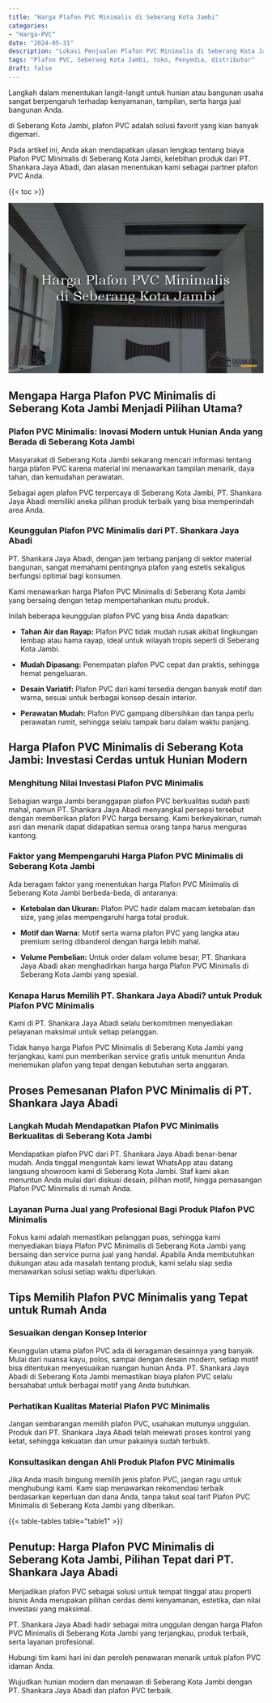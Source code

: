 ```yaml
---
title: "Harga Plafon PVC Minimalis di Seberang Kota Jambi"
categories: 
- "Harga-PVC"
date: "2024-05-31"
description: "Lokasi Penjualan Plafon PVC Minimalis di Seberang Kota Jambi bagi hunian, perkantoran, dan toko. Material terbaik, beragam motif, warna elegan, beserta jasa instalasi dikerjakan oleh teknisi berpengalaman serta kepastian resmi!|Layanan distribusi Plafon PVC Minimalis di Seberang Kota Jambi bagi kebutuhan hunian, perkantoran, atau gerai, dengan material terbaik dan pemasangan oleh teknisi profesional dan garansi resmi.|Pilihan Plafon PVC Minimalis di Seberang Kota Jambi yang terpercaya bagi rumah, perkantoran, dan gerai, bersama panel terbaik dan instalasi ditangani oleh tim berpengalaman serta jaminan resmi.|Penjualan Plafon PVC Minimalis di Seberang Kota Jambi bagi tempat tinggal, kantor, serta toko, beserta material terbaik dan pemasangan dikerjakan oleh tim profesional, disertai dengan garansi resmi.}"
tags: "Plafon PVC, Seberang Kota Jambi, toko, Penyedia, distributor"
draft: false
---
```


Langkah dalam menentukan langit-langit untuk hunian atau bangunan usaha sangat berpengaruh terhadap kenyamanan, tampilan, serta harga jual bangunan Anda.

di Seberang Kota Jambi, plafon PVC adalah solusi favorit yang kian banyak digemari.

Pada artikel ini, Anda akan mendapatkan ulasan lengkap tentang biaya Plafon PVC Minimalis di Seberang Kota Jambi, kelebihan produk dari PT. Shankara Jaya Abadi, dan alasan menentukan kami sebagai partner plafon PVC Anda.

{{< toc >}}

![Harga Plafon PVC Minimalis di Seberang Kota Jambi](/images/Harga-PVC/Harga-Plafon-PVC-Minimalis-di-Seberang-Kota-Jambi.png)


## Mengapa Harga Plafon PVC Minimalis di Seberang Kota Jambi Menjadi Pilihan Utama?

### Plafon PVC Minimalis: Inovasi Modern untuk Hunian Anda yang Berada di Seberang Kota Jambi

Masyarakat di Seberang Kota Jambi sekarang mencari informasi tentang harga plafon PVC karena material ini menawarkan tampilan menarik, daya tahan, dan kemudahan perawatan.

Sebagai agen plafon PVC terpercaya di Seberang Kota Jambi, PT. Shankara Jaya Abadi memiliki aneka pilihan produk terbaik yang bisa memperindah area Anda.

### Keunggulan Plafon PVC Minimalis dari PT. Shankara Jaya Abadi

PT. Shankara Jaya Abadi, dengan jam terbang panjang di sektor material bangunan, sangat memahami pentingnya plafon yang estetis sekaligus berfungsi optimal bagi konsumen.

Kami menawarkan harga Plafon PVC Minimalis di Seberang Kota Jambi yang bersaing dengan tetap mempertahankan mutu produk.

Inilah beberapa keunggulan plafon PVC yang bisa Anda dapatkan:

- **Tahan Air dan Rayap:** Plafon PVC tidak mudah rusak akibat lingkungan lembap atau hama rayap, ideal untuk wilayah tropis seperti di Seberang Kota Jambi.

- **Mudah Dipasang:** Penempatan plafon PVC cepat dan praktis, sehingga hemat pengeluaran.

- **Desain Variatif:** Plafon PVC dari kami tersedia dengan banyak motif dan warna, sesuai untuk berbagai konsep desain interior.

- **Perawatan Mudah:** Plafon PVC gampang dibersihkan dan tanpa perlu perawatan rumit, sehingga selalu tampak baru dalam waktu panjang.

## Harga Plafon PVC Minimalis di Seberang Kota Jambi: Investasi Cerdas untuk Hunian Modern

### Menghitung Nilai Investasi Plafon PVC Minimalis

Sebagian warga Jambi beranggapan plafon PVC berkualitas sudah pasti mahal, namun PT. Shankara Jaya Abadi menyangkal persepsi tersebut dengan memberikan plafon PVC harga bersaing. Kami berkeyakinan, rumah asri dan menarik dapat didapatkan semua orang tanpa harus menguras kantong.

### Faktor yang Mempengaruhi Harga Plafon PVC Minimalis di Seberang Kota Jambi

Ada beragam faktor yang menentukan harga Plafon PVC Minimalis di Seberang Kota Jambi berbeda-beda, di antaranya:

- **Ketebalan dan Ukuran:** Plafon PVC hadir dalam macam ketebalan dan size, yang jelas mempengaruhi harga total produk.

- **Motif dan Warna:** Motif serta warna plafon PVC yang langka atau premium sering dibanderol dengan harga lebih mahal.

- **Volume Pembelian:** Untuk order dalam volume besar, PT. Shankara Jaya Abadi akan menghadirkan harga harga Plafon PVC Minimalis di Seberang Kota Jambi yang spesial.

### Kenapa Harus Memilih PT. Shankara Jaya Abadi? untuk Produk Plafon PVC Minimalis

Kami di PT. Shankara Jaya Abadi selalu berkomitmen menyediakan pelayanan maksimal untuk setiap pelanggan.

Tidak hanya harga Plafon PVC Minimalis di Seberang Kota Jambi yang terjangkau, kami pun memberikan service gratis untuk menuntun Anda menemukan plafon yang tepat dengan kebutuhan serta anggaran.

## Proses Pemesanan Plafon PVC Minimalis di PT. Shankara Jaya Abadi

### Langkah Mudah Mendapatkan Plafon PVC Minimalis Berkualitas di Seberang Kota Jambi

Mendapatkan plafon PVC dari PT. Shankara Jaya Abadi benar-benar mudah. Anda tinggal mengontak kami lewat WhatsApp atau datang langsung showroom kami di Seberang Kota Jambi. Staf kami akan menuntun Anda mulai dari diskusi desain, pilihan motif, hingga pemasangan Plafon PVC Minimalis di rumah Anda.

### Layanan Purna Jual yang Profesional Bagi Produk Plafon PVC Minimalis

Fokus kami adalah memastikan pelanggan puas, sehingga kami menyediakan biaya Plafon PVC Minimalis di Seberang Kota Jambi yang bersaing dan service purna jual yang handal. Apabila Anda membutuhkan dukungan atau ada masalah tentang produk, kami selalu siap sedia menawarkan solusi setiap waktu diperlukan.

## Tips Memilih Plafon PVC Minimalis yang Tepat untuk Rumah Anda

### Sesuaikan dengan Konsep Interior

Keunggulan utama plafon PVC ada di keragaman desainnya yang banyak. Mulai dari nuansa kayu, polos, sampai dengan desain modern, setiap motif bisa ditentukan menyesuaikan ruangan hunian Anda. PT. Shankara Jaya Abadi di Seberang Kota Jambi memastikan biaya plafon PVC selalu bersahabat untuk berbagai motif yang Anda butuhkan.

### Perhatikan Kualitas Material Plafon PVC Minimalis

Jangan sembarangan memilih plafon PVC, usahakan mutunya unggulan. Produk dari PT. Shankara Jaya Abadi telah melewati proses kontrol yang ketat, sehingga kekuatan dan umur pakainya sudah terbukti.

### Konsultasikan dengan Ahli Produk Plafon PVC Minimalis

Jika Anda masih bingung memilih jenis plafon PVC, jangan ragu untuk menghubungi kami. Kami siap menawarkan rekomendasi terbaik berdasarkan keperluan dan dana Anda, tanpa takut soal tarif Plafon PVC Minimalis di Seberang Kota Jambi yang diberikan.

{{< table-tables table="table1" >}}

## Penutup: Harga Plafon PVC Minimalis di Seberang Kota Jambi, Pilihan Tepat dari PT. Shankara Jaya Abadi

Menjadikan plafon PVC sebagai solusi untuk tempat tinggal atau properti bisnis Anda merupakan pilihan cerdas demi kenyamanan, estetika, dan nilai investasi yang maksimal.

PT. Shankara Jaya Abadi hadir sebagai mitra unggulan dengan harga Plafon PVC Minimalis di Seberang Kota Jambi yang terjangkau, produk terbaik, serta layanan profesional.

Hubungi tim kami hari ini dan peroleh penawaran menarik untuk plafon PVC idaman Anda.

Wujudkan hunian modern dan menawan di Seberang Kota Jambi dengan PT. Shankara Jaya Abadi dan plafon PVC terbaik.
